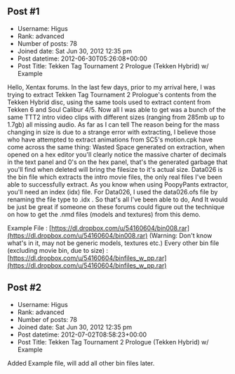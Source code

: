 ## Post #1
- Username: Higus
- Rank: advanced
- Number of posts: 78
- Joined date: Sat Jun 30, 2012 12:35 pm
- Post datetime: 2012-06-30T05:26:08+00:00
- Post Title: Tekken Tag Tournament 2 Prologue (Tekken Hybrid) w/ Example

Hello, Xentax forums. In the last few days, prior to my arrival here, I was trying to extract Tekken Tag Tournament 2 Prologue's contents from the Tekken Hybrid disc, using the same tools used to extract content from Tekken 6 and Soul Calibur 4/5. Now all I was able to get was a bunch of the same TTT2 intro video clips with different sizes (ranging from 285mb up to 1.7gb) all missing audio. As far as I can tell The reason being for the mass changing in size is due to a strange error with extracting, I believe those who have attempted to extract animations from SC5's motion.cpk have come across the same thing: Wasted Space generated on extraction, when opened on a hex editor you'll clearly notice the massive charter of decimals in the text panel and 0's on the hex panel, that's the generated garbage that you'll find when deleted will bring the filesize to it's actual size. Data026 is the bin file which extracts the intro movie files, the only real files I've been able to successfully extract. As you know when using PoopyPants extractor, you'll need an index (idx) file. For Data026, I used the data026.ofs file by renaming the file type to .idx . So that's all I've been able to do, And It would be just be great if someone on these forums could figure out the technique on how to get the .nmd files (models and textures) from this demo.

Example File : [https://dl.dropbox.com/u/54160604/bin008.rar](https://dl.dropbox.com/u/54160604/bin008.rar)  (Warning: Don't know what's in it, may not be generic models, textures etc.)
Every other bin file (excluding movie bin, due to size) : [https://dl.dropbox.com/u/54160604/binfiles_w_pp.rar](https://dl.dropbox.com/u/54160604/binfiles_w_pp.rar)
## Post #2
- Username: Higus
- Rank: advanced
- Number of posts: 78
- Joined date: Sat Jun 30, 2012 12:35 pm
- Post datetime: 2012-07-02T08:58:23+00:00
- Post Title: Tekken Tag Tournament 2 Prologue (Tekken Hybrid) w/ Example

Added Example file, will add all other bin files later.

